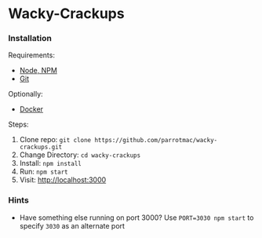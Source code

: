 # Wacky-Crackups

### Installation
Requirements:
- [Node, NPM](https://nodejs.org/en/download/)
- [Git](https://git-scm.com/downloads)

Optionally:
- [Docker](https://www.docker.com/community-edition#/download)

Steps:
1. Clone repo: `git clone https://github.com/parrotmac/wacky-crackups.git`
2. Change Directory: `cd wacky-crackups`
3. Install: `npm install`
4. Run: `npm start`
5. Visit: [http://localhost:3000](http://localhost:3000)

### Hints
- Have something else running on port 3000? Use `PORT=3030 npm start` to specify `3030` as an alternate port
